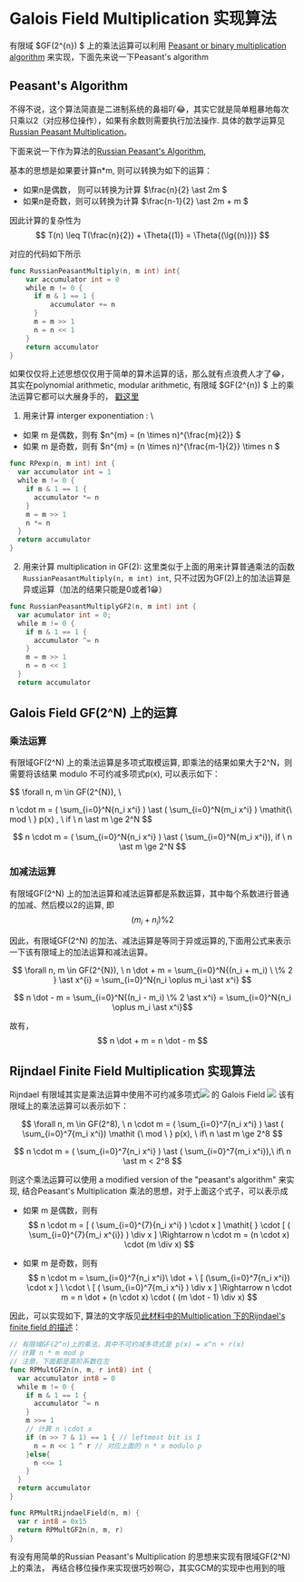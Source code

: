 # Galois Field Multiplication 实现算法
有限域 $GF(2^{n}) $
上的乘法运算可以利用 [Peasant or binary multiplication algorithm][1]
来实现，下面先来说一下Peasant's algorithm

## Peasant's Algorithm
不得不说，这个算法简直是二进制系统的鼻祖吖😂，其实它就是简单粗暴地每次只乘以2（对应移位操作），如果有余数则需要执行加法操作.
具体的数学运算见[Russian Peasant Multiplication][2]。

下面来说一下作为算法的[Russian Peasant's Algorithm][3],

基本的思想是如果要计算n\*m, 则可以转换为如下的运算：
- 如果n是偶数， 则可以转换为计算 $\frac{n}{2} \ast 2m $
- 如果n是奇数，则可以转换为计算 $\frac{n-1}{2} \ast 2m + m $

因此计算的复杂性为
$$
T(n) \leq T(\frac{n}{2}) + \Theta{(1)} = \Theta{(\lg{(n)})}
$$

对应的代码如下所示
```go
func RussianPeasantMultiply(n, m int) int{
    var accumulator int = 0
    while m != 0 {
      if m & 1 == 1 {
          accumulator += n
      }
      m = m >> 1
      n = n << 1
    }
    return accumulator
}

```

如果仅仅将上述思想仅仅用于简单的算术运算的话，那么就有点浪费人才了😂，
其实在polynomial arithmetic, modular arithmetic, 有限域 $GF(2^{n}) $
上的乘法运算它都可以大展身手的，
[戳这里][4]

1. 用来计算 interger exponentiation : \\
  - 如果 m 是偶数，则有 $n^{m} = (n \times n)^{\frac{m}{2}} $
  - 如果 m 是奇数，则有 $n^{m} = (n \times n)^{\frac{m-1}{2}} \times n $
```go
func RPexp(n, m int) int {
  var accumulator int = 1
  while m != 0 {
    if m & 1 == 1 {
      accumulator *= n
    }
    m = m >> 1
    n *= n
  }
  return accumulator
}
```
2. 用来计算 multiplication in GF(2): 这里类似于上面的用来计算普通乘法的函数`RussianPeasantMultiply(n, m int) int`, 
  只不过因为GF(2)上的加法运算是异或运算（加法的结果只能是0或者1😁）
  ```go
  func RussianPeasantMultiplyGF2(n, m int) int {
    var acumulator int = 0;
    while m != 0 {
      if m & 1 == 1 {
        accumulator ^= n
      }
      m = m >> 1
      n = n << 1
    }
    return accumulator
  ```


## Galois Field GF(2^N) 上的运算
### 乘法运算
有限域GF(2^N) 上的乘法运算是多项式取模运算, 即乘法的结果如果大于2^N，则需要将该结果 modulo 不可约减多项式p(x), 可以表示如下：

$$
\forall n, m \in GF(2^{N}), \ 

n \cdot m = ( \sum_{i=0}^N{n_i x^i} ) \ast ( \sum_{i=0}^N{m_i  x^i} ) \mathit{\  mod \ } p(x) , \  if \  n \ast m \ge 2^N 
$$

$$ n \cdot m = ( \sum_{i=0}^N{n_i x^i} ) \ast ( \sum_{i=0}^N{m_i  x^i}), if \ n \ast m \ge 2^N $$


### 加减法运算 
有限域GF(2^N) 上的加法运算和减法运算都是系数运算，其中每个系数进行普通的加减、然后模以2的运算, 即 $$(m_{i} + n_{i}) \% 2 $$

因此，有限域GF(2^N) 的加法、减法运算是等同于异或运算的,下面用公式来表示一下该有限域上的加法运算和减法运算。

$$
\forall n, m \in GF(2^{N}), \ 
n \dot + m = \sum_{i=0}^N{(n_i + m_i) \  \% 2 } \ast x^{i} = \sum_{i=0}^N{n_i \oplus m_i \ast x^i} 
$$

$$ n \dot - m = \sum_{i=0}^N{(n_i -  m_i) \% 2 \ast x^i} = \sum_{i=0}^N{n_i \oplus m_i \ast x^i}$$

故有，
$$ n \dot + m =  n \dot - m $$


## Rijndael Finite Field Multiplication 实现算法
Rijndael 有限域其实是乘法运算中使用不可约减多项式<img src="http://chart.googleapis.com/chart?cht=tx&chl= p(x) = x^8 %2B x^4 %2B x^3 %2B x^1 %2B 1" style="border:none;"> 的
Galois Field <img src="http://chart.googleapis.com/chart?cht=tx&chl= GF(2^8)" style="border:none;"> 
该有限域上的乘法运算可以表示如下：

$$ 
\forall n, m \in GF(2^8), \   
n \cdot m = ( \sum_{i=0}^7{n_i x^i} ) \ast ( \sum_{i=0}^7{m_i  x^i}) \mathit {\  mod \ } p(x), \ if\  n \ast m \ge 2^8
$$

$$ n \cdot m = ( \sum_{i=0}^7{n_i x^i} ) \ast ( \sum_{i=0}^7{m_i  x^i}),\ if\  n \ast m < 2^8 $$

则这个乘法运算可以使用 a modified version of the "peasant's algorithm" 来实现, 
结合Peasant's Multiplication 乘法的思想，对于上面这个式子，可以表示成
 -  如果 m 是偶数，则有
$$
n \cdot m = [ ( \sum_{i=0}^{7}{n_i x^i} )  \cdot x ] \mathit{  } \cdot  [ ( \sum_{i=0}^{7}{m_i x^{i}} ) \div x  ] \Rightarrow
n  \cdot m  = (n \cdot x) \cdot (m \div x)
$$

 - 如果 m 是奇数，则有
$$
n \cdot m = \sum_{i=0}^7{n_i x^i}\   \dot +  \ [ (\sum_{i=0}^7{n_i x^i}) \cdot x ] \  \cdot \  [ ( \sum_{i=0}^7{m_i  x^i} ) \div x ] \Rightarrow
n \cdot m = n \dot + (n \cdot x) \cdot ( (m \dot - 1) \div x)
$$

因此，可以实现如下, 算法的文字版见[此材料中的Multiplication 下的Rijndael's finite field 的描述][5]：
```go
// 有限域GF(2^n)上的乘法，其中不可约减多项式是 p(x) = x^n + r(x)
// 计算 n * m mod p
// 注意，下面都是高阶系数在左
func RPMultGF2n(n, m, r int8) int {
  var accumulator int8 = 0
  while m != 0 {
    if m & 1 == 1 {
      accumulator ^= n
    }
    m >>= 1
    // 计算 n \cdot x
    if (n >> 7 & 1) == 1 { // leftmost bit is 1
      n = n << 1 ^ r // 对应上面的 n * x modulo p
    }else{
      n <<= 1
    }
  }
  return accumulator
}

func RPMultRijndaelField(n, m) {
  var r int8 = 0x15
  return RPMultGF2n(n, m, r)
}

```

有没有用简单的Russian Peasant's Multiplication 的思想来实现有限域GF(2^N) 上的乘法，
再结合移位操作来实现很巧妙啊😉，其实GCM的实现中也用到的哦

[1]: https://en.wikipedia.org/wiki/Multiplication_algorithm#Peasant_or_binary_multiplication "Russian Peasant Multiplication"
[2]: http://www.cut-the-knot.org/Curriculum/Algebra/PeasantMultiplication.shtml "Peasant Multiplication"
[3]: http://www.cs.yale.edu/homes/aspnes/pinewiki/RussianPeasantsAlgorithm.html "Russian Peasant Algorithm"
[4]: https://www.embeddedrelated.com/showarticle/760.php "Russian Peasant Algorithm 应用"
[5]: https://en.wikipedia.org/wiki/Finite_field_arithmetic#Rijndael.27s_finite_field "Rijndael Finite Field"
